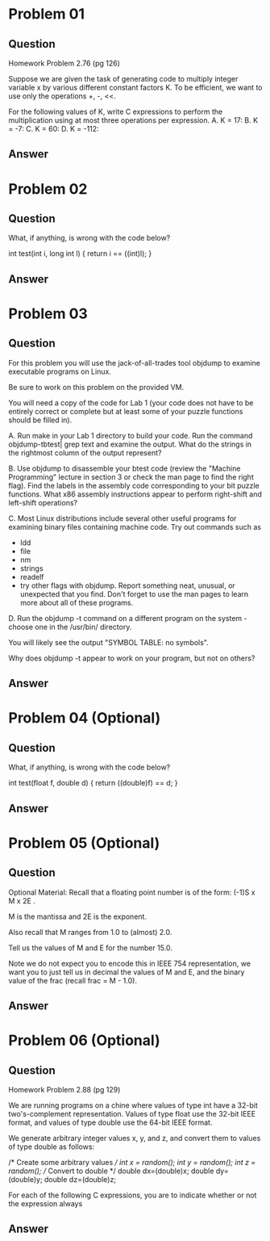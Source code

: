 # Problem 01
## Question
Homework Problem 2.76 (pg 126)

Suppose we are given the task of generating code to multiply integer variable x by various different constant factors K. To be efficient, we want to use only the operations +, -, <<.

For the following values of K, write C expressions to perform the multiplication using at most three operations per expression.
A. K = 17:
B. K = -7:
C. K = 60:
D. K = -112:

## Answer



# Problem 02
## Question
What, if anything, is wrong with the code below?

int test(int i, long int l) { 
    return i == ((int)l);
}

## Answer



# Problem 03
## Question
For this problem you will use the jack-of-all-trades tool objdump to examine executable programs on Linux.

Be sure to work on this problem on the provided VM.

You will need a copy of the code for Lab 1 (your code does not have to be entirely correct or complete but at least some of your puzzle functions should be filled in).


A. Run make in your Lab 1 directory to build your code.
Run the command objdump-tbtest| grep text and examine the output.
What do the strings in the rightmost column of the output represent?


B. Use objdump to disassemble your btest code (review the "Machine Programming" lecture in section 3 or check the man page to find the right flag).
Find the labels in the assembly code corresponding to your bit puzzle functions. 
What x86 assembly instructions appear to perform right-shift and left-shift operations?


C. Most Linux distributions include several other useful programs for examining binary files containing machine code.
Try out commands such as 
- ldd
- file
- nm
- strings
- readelf
- try other flags with objdump.
Report something neat, unusual, or unexpected that you find. Don't forget to use the man pages to learn more about all of these programs.


D. Run the objdump -t command on a different program on the system - choose one in the /usr/bin/ directory.

You will likely see the output "SYMBOL TABLE: no symbols".

Why does objdump -t appear to work on your program, but not on others?

## Answer



# Problem 04 (Optional)
## Question
What, if anything, is wrong with the code below?

int test(float f, double d) {
    return ((double)f) == d;
}

## Answer




# Problem 05 (Optional)
## Question
Optional Material: Recall that a floating point number is of the form: (-1)S x M x 2E .

M is the mantissa and 2E is the exponent.

Also recall that M ranges from 1.0 to (almost) 2.0.

Tell us the values of M and E for the number 15.0.

Note we do not expect you to encode this in IEEE 754 representation, we want you to just tell us in decimal the values of M and E, and the binary value of the frac (recall frac = M - 1.0).

## Answer




# Problem 06 (Optional)
## Question
Homework Problem 2.88 (pg 129)

We are running programs on a chine where values of type int have a 32-bit two's-complement representation. Values of type float use the 32-bit IEEE format, and values of type double use the 64-bit IEEE format.

We generate arbitrary integer values x, y, and z, and convert them to values of type double as follows:

/* Create some arbitrary values */
int x = random();
int y = random();
int z = random();
/* Convert to double */
double dx=(double)x; 
double dy=(double)y; 
double dz=(double)z;


For each of the following C expressions, you are to indicate whether or not the expression always

## Answer


